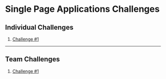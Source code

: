 # Single Page Applications Challenges

## Individual Challenges

1. [Challenge #1](SP_INDIVIDUAL_CHALLENGES.md#challenge-1)

---

## Team Challenges

1. [Challenge #1](SP_TEAM_CHALLENGES.md#challenge-1)